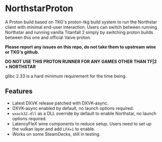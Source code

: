 # NorthstarProton
A Proton build based on TKG's proton-tkg build system to run the Northstar client with minimal end-user interaction. Users can switch between running Northstar and running vanilla Titanfall 2 simply by switching proton builds between this one and official Valve proton.

**Please report any issues on this repo, do not take them to upstream wine or TKG's github.**

**DO NOT USE THIS PROTON RUNNER FOR ANY GAMES OTHER THAN TF|2 + NORTHSTAR**

glibc 2.33 is a hard minimum requirement for the time being.

## Features
- Latest DXVK release patched with DXVK-async.
- DXVK-async enabled by default, no launch options required.
- `wsock32.dll` as a DLL override by default to enable Northstar, no launch options required.
- LatencyFleX wine components to reduce setup. Users need to set up the vulkan layer and add `LFX=1` to enable.
- Works on some SteamDecks, still in testing.

